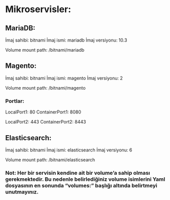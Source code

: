 # Mikroservisler:

## MariaDB:

İmaj sahibi: bitnami
İmaj ismi: mariadb
İmaj versiyonu: 10.3

Volume mount path: /bitnami/mariadb

## Magento:

İmaj sahibi: bitnami
İmaj ismi: magento
İmaj versiyonu: 2

Volume mount path: /bitnami/magento

### Portlar: 

LocalPort1: 80
ContainerPort1: 8080

LocalPort2: 443
ContainerPort2: 8443

## Elasticsearch:

İmaj sahibi: bitnami
İmaj ismi: elasticsearch
İmaj versiyonu: 6

Volume mount path: /bitnami/elasticsearch

### Not: Her bir servisin kendine ait bir volume’a sahip olması gerekmektedir. Bu nedenle belirlediğiniz volume isimlerini Yaml dosyasının en sonunda “volumes:” başlığı altında belirtmeyi unutmayınız.
